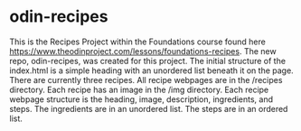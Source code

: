 # odin-recipes
This is the Recipes Project within the Foundations course found here https://www.theodinproject.com/lessons/foundations-recipes. The new repo, odin-recipes, was created for this project. The initial structure of the index.html is a simple heading with an unordered list beneath it on the page. There are currently three recipes. All recipe webpages are in the /recipes directory. Each recipe has an image in the /img directory.
Each recipe webpage structure is the heading, image, description, ingredients, and steps. The ingredients are in an unordered list. The steps are in an ordered list.